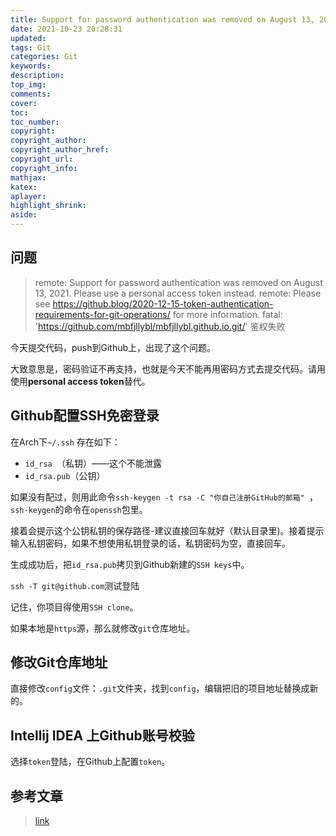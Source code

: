 ```yaml
---
title: Support for password authentication was removed on August 13, 2021. Please use a personal access token instead. 
date: 2021-10-23 20:28:31
updated:
tags: Git
categories: Git
keywords: 
description:
top_img:
comments:
cover:
toc:
toc_number:
copyright:
copyright_author:
copyright_author_href:
copyright_url:
copyright_info:
mathjax:
katex:
aplayer:
highlight_shrink:
aside:
---
```


## 问题

> remote: Support for password authentication was removed on August 13, 2021. Please use a personal access token instead. 
> remote: Please see https://github.blog/2020-12-15-token-authentication-requirements-for-git-operations/ for more information. 
> fatal: 'https://github.com/mbfjllybl/mbfjllybl.github.io.git/' 鉴权失败

今天提交代码，push到Github上，出现了这个问题。

大致意思是，密码验证不再支持，也就是今天不能再用密码方式去提交代码。请用使用**personal access token**替代。

## Github配置SSH免密登录

在Arch下``~/.ssh``	存在如下：

-  ``id_rsa ``（私钥）——这个不能泄露
-  ``id_rsa.pub``（公钥）

如果没有配过，则用此命令``ssh-keygen -t rsa -C "你自己注册GitHub的邮箱" ``，``ssh-keygen``的命令在``openssh``包里。

接着会提示这个公钥私钥的保存路径-建议直接回车就好（默认目录里)。接着提示输入私钥密码，如果不想使用私钥登录的话，私钥密码为空，直接回车。

生成成功后，把``id_rsa.pub``拷贝到Github新建的``SSH keys``中。

``ssh -T git@github.com``测试登陆

记住，你项目得使用``SSH clone``。

如果本地是``https``源，那么就修改``git``仓库地址。

## 修改Git仓库地址

直接修改``config``文件：``.git``文件夹，找到``config``，编辑把旧的项目地址替换成新的。

## Intellij IDEA 上Github账号校验

选择``token``登陆，在Github上配置``token``。

## 参考文章

> [link](https://cloud.tencent.com/developer/article/1861466)